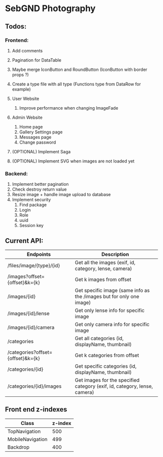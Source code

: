 # SebGND Photography

## Todos:

### Frontend:
1. Add comments
1. Pagination for DataTable
1. Maybe merge IconButton and RoundButton (IconButton with border props ?)
1. Create a type file with all type (Functions type from DataRow for example)

1. User Website
    1. Improve performance when changing ImageFade

1. Admin Website
    1. Home page
    1. Gallery Settings page
    1. Messages page
    1. Change password

1. (OPTIONAL) Implement Saga
1. (OPTIONAL) Implement SVG when images are not loaded yet
    

### Backend:
1. Implement better pagination
1. Check destroy return value 
1. Resize image + handle image upload to database
1. Implement security
    1. Find package
    1. Login
    1. Role
    1. uuid
    1. Session key

## Current API:
Endpoints | Description
----------|------------
/files/image/{type}/{id} | Get all the images (exif, id, category, lense, camera)
/images?offset={offset}&k={k} | Get k images from offset
/images/{id} | Get specific image (same info as the /images but for only one image)
/images/{id}/lense | Get only lense info for specific image
/images/{id}/camera | Get only camera info for specific image
/categories | Get all categories (id, displayName, thumbnail)
/categories?offset={offset}&k={k} | Get k categories from offset
/categories/{id} | Get specific categories (id, displayName, thumbnail)
/categories/{id}/images | Get images for the specified category (exif, id, category, lense, camera)

## Front end z-indexes
Class | z-index
------|--------
TopNavigation | 500
MobileNavigation | 499
Backdrop | 400
